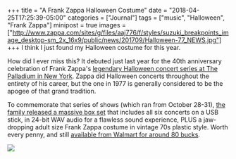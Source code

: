 +++
title = "A Frank Zappa Halloween Costume"
date = "2018-04-25T17:25:39-05:00"
categories = ["Journal"]
tags = ["music", "Halloween", "Frank Zappa"]
minipost = true
images = ["http://www.zappa.com/sites/g/files/aaj776/f/styles/suzuki_breakpoints_image_desktop-sm_2x_16x9/public/news/201709/Halloween-77_NEWS.jpg"]
+++
I think I just found my Halloween costume for this year.

How did I ever miss this? It debuted just last year for the 40th anniversary celebration of Frank Zappa's [legendary Halloween concert series at The Palladium in New York](https://www.youtube.com/watch?v=DxIYPq0PsCw). Zappa did Halloween concerts throughout the entirety of his career, but the one in 1977 is generally considered to be the apogee of that grand tradition. 

To commemorate that series of shows (which ran from October 28-31), [the family released a massive box set](http://www.zappa.com/news/halloween-77-box-set-celebrates-historic-concert-runs-40th-anniversary-october-20) that includes all six concerts on a USB stick, in 24-bit WAV audio for a flawless sound experience, PLUS a jaw-dropping adult size Frank Zappa costume in vintage 70s plastic style. Worth every penny, and still [available from Walmart for around 80 bucks](https://www.walmart.com/ip/Halloween-77-Limited-Edition/389476830?wmlspartner=wlpa&selectedSellerId=4115&adid=22222222227123273768&wl0=&wl1=g&wl2=c&wl3=234249714372&wl4=pla-385955699003&wl5=9026811&wl6=&wl7=&wl8=&wl9=pla&wl10=115794308&wl11=online&wl12=389476830&wl13=&veh=sem). 

![](http://www.zappa.com/sites/g/files/aaj776/f/styles/suzuki_breakpoints_image_desktop-sm_2x_16x9/public/news/201709/Halloween-77_NEWS.jpg)